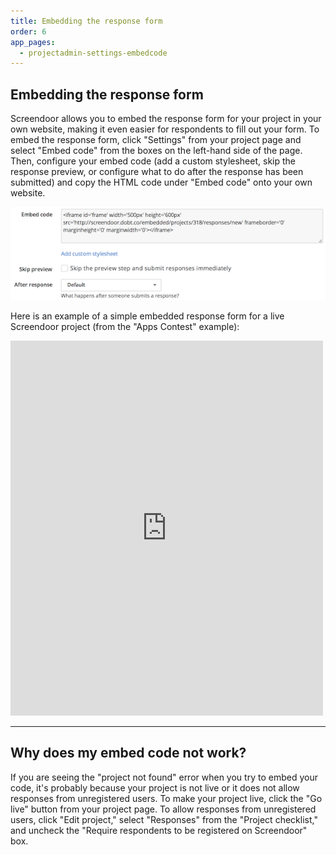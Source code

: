 ```yaml
---
title: Embedding the response form
order: 6
app_pages:
  - projectadmin-settings-embedcode
---
```


## Embedding the response form

Screendoor allows you to embed the response form for your project in your own website, making it even easier for respondents to fill out your form. To embed the response form, click "Settings" from your project page and select "Embed code" from the boxes on the left-hand side of the page. Then, configure your embed code (add a custom stylesheet, skip the response preview, or configure what to do after the response has been submitted) and copy the HTML code under "Embed code" onto your own website.

![embed code](../images/embed_code.png)

 Here is an example of a simple embedded response form for a live Screendoor project (from the "Apps Contest" example):

<iframe id='frame' width='500px' height='600px' src='http://screendoor.dobt.co/embedded/projects/410/responses/new' frameborder='0' marginheight='0' marginwidth='0'></iframe>

---

## Why does my embed code not work?
If you are seeing the "project not found" error when you try to embed your code, it's probably because your project is not live or it does not allow responses from unregistered users. To make your project live, click the "Go live" button from your project page. To allow responses from unregistered users, click "Edit project," select "Responses" from the "Project checklist," and uncheck the "Require respondents to be registered on Screendoor" box.
